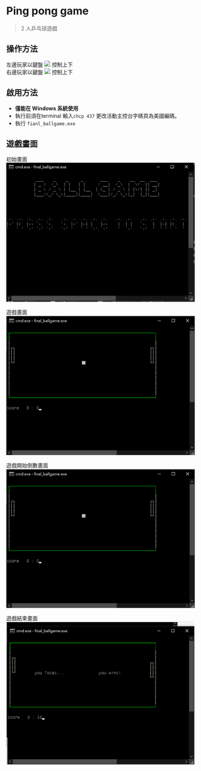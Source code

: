 # Ping pong game

> 2 人乒乓球遊戲

## 操作方法
左邊玩家以鍵盤 <img src='https://latex.codecogs.com/svg.image?W,&space;S&space;' style="background-color:white;"> 控制上下  
右邊玩家以鍵盤 <img src='https://latex.codecogs.com/svg.image?O,&space;L&space;' style="background-color:white;"> 控制上下  

## 啟用方法
- **僅能在 Windows 系統使用**  
- 執行前須在terminal 輸入```chcp 437``` 更改活動主控台字碼頁為美國編碼。  
- 執行 ```fianl_ballgame.exe```  

## 遊戲畫面
初始畫面  
![](pictures\start_stage.png)  

遊戲畫面  
![](pictures\game_stage.png)  

遊戲開始倒數畫面  
![](pictures\count_down_stage.png)  

遊戲結束畫面  
![](pictures\end_game_stage.png)  
